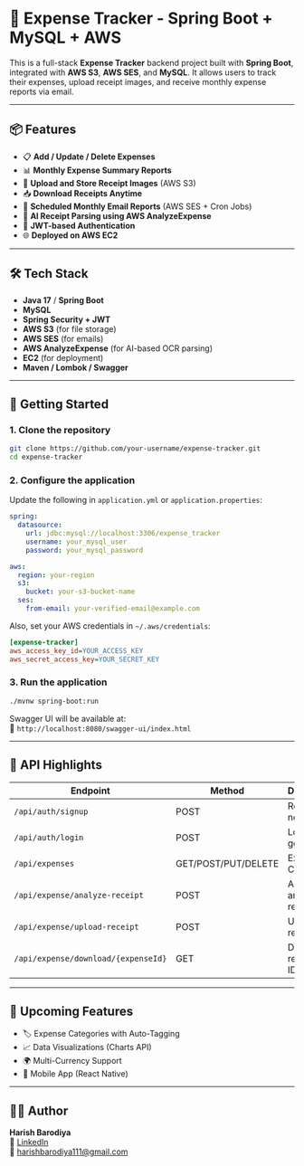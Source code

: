 
# 💸 Expense Tracker - Spring Boot + MySQL + AWS

This is a full-stack **Expense Tracker** backend project built with **Spring Boot**, integrated with **AWS S3**, **AWS SES**, and **MySQL**. It allows users to track their expenses, upload receipt images, and receive monthly expense reports via email.

---

## 📦 Features

- 📋 **Add / Update / Delete Expenses**
- 📊 **Monthly Expense Summary Reports**
- 🧾 **Upload and Store Receipt Images** (AWS S3)
- 📥 **Download Receipts Anytime**
- 📅 **Scheduled Monthly Email Reports** (AWS SES + Cron Jobs)
- 🧠 **AI Receipt Parsing using AWS AnalyzeExpense**
- 🔐 **JWT-based Authentication**
- 🌐 **Deployed on AWS EC2**

---

## 🛠 Tech Stack

- **Java 17** / **Spring Boot**
- **MySQL**
- **Spring Security + JWT**
- **AWS S3** (for file storage)
- **AWS SES** (for emails)
- **AWS AnalyzeExpense** (for AI-based OCR parsing)
- **EC2** (for deployment)
- **Maven / Lombok / Swagger**

---

## 🚀 Getting Started

### 1. Clone the repository

```bash
git clone https://github.com/your-username/expense-tracker.git
cd expense-tracker
```

### 2. Configure the application

Update the following in `application.yml` or `application.properties`:

```yaml
spring:
  datasource:
    url: jdbc:mysql://localhost:3306/expense_tracker
    username: your_mysql_user
    password: your_mysql_password

aws:
  region: your-region
  s3:
    bucket: your-s3-bucket-name
  ses:
    from-email: your-verified-email@example.com
```

Also, set your AWS credentials in `~/.aws/credentials`:

```ini
[expense-tracker]
aws_access_key_id=YOUR_ACCESS_KEY
aws_secret_access_key=YOUR_SECRET_KEY
```

### 3. Run the application

```bash
./mvnw spring-boot:run
```

Swagger UI will be available at:  
📍 `http://localhost:8080/swagger-ui/index.html`

---

## 🧪 API Highlights

| Endpoint | Method | Description |
|---------|--------|-------------|
| `/api/auth/signup` | POST | Register a new user |
| `/api/auth/login` | POST | Login and get JWT |
| `/api/expenses` | GET/POST/PUT/DELETE | Expense CRUD |
| `/api/expense/analyze-receipt` | POST | Analyze and parse a receipt |
| `/api/expense/upload-receipt` | POST | Upload a receipt |
| `/api/expense/download/{expenseId}` | GET | Download receipt by ID |

---

## 📆 Upcoming Features

- 🏷️ Expense Categories with Auto-Tagging
- 📈 Data Visualizations (Charts API)
- 🌍 Multi-Currency Support
- 📱 Mobile App (React Native)

---

## 👨‍💻 Author

**Harish Barodiya**  
🔗 [LinkedIn](https://www.linkedin.com/in/harishbarodiya)  
📧 harishbarodiya111@gmail.com
